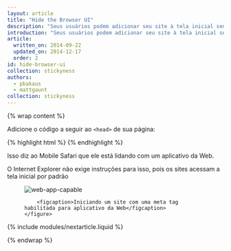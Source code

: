 ```yaml
---
layout: article
title: "Hide the Browser UI"
description: "Seus usuários podem adicionar seu site à tela inicial sem qualquer código especial, mas recomendamos que você crie sua tela de aplicativo da Web sem a interface do usuário do navegador quando acessado pela tela inicial (ficando efetivamente em tela cheia)."
introduction: "Seus usuários podem adicionar seu site à tela inicial sem qualquer código especial, mas recomendamos que você crie sua tela de aplicativo da Web sem a interface do usuário do navegador quando acessado pela tela inicial (ficando efetivamente em tela cheia)."
article:
  written_on: 2014-09-22
  updated_on: 2014-12-17
  order: 2
id: hide-browser-ui
collection: stickyness
authors:
  - pbakaus
  - mattgaunt
collection: stickyness
---
```


{% wrap content %}

Adicione o código a seguir ao `<head>` de sua página:

{% highlight html %}
<meta name="apple-mobile-web-app-capable" content="yes">
{% endhighlight %}


Isso diz ao Mobile Safari que ele está lidando 
com um aplicativo da Web.

O Internet Explorer não exige instruções para isso, pois os 
sites acessam a tela inicial por padrão

<div class="clear g-wide--full">
    <figure class="fluid">
        <img src="images/web-app-capable.png" alt="web-app-capable">
        
        <figcaption>Iniciando um site com uma meta tag habilitada para aplicativo da Web</figcaption>
    </figure>
</div>

<div class="clear"></div>

{% include modules/nextarticle.liquid %}

{% endwrap %}
